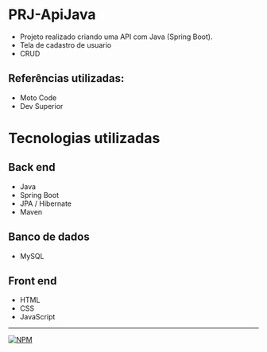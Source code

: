 # PRJ-ApiJava
- Projeto realizado criando uma API com Java (Spring Boot).
- Tela de cadastro de usuario 
- CRUD


## Referências utilizadas:
- Moto Code
- Dev Superior


# Tecnologias utilizadas
## Back end
- Java
- Spring Boot
- JPA / Hibernate
- Maven

## Banco de dados
- MySQL

## Front end
- HTML
- CSS
- JavaScript  

------------------------------------------------------------------------------------------------------------
[![NPM](https://img.shields.io/npm/l/react)](https://github.com/FelipeFelixhub/projeto-api/blob/main/license) 



